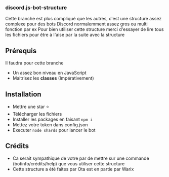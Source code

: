 ### discord.js-bot-structure

Cette branche est plus compliqué que les autres, c'est une structure assez complexe pour des bots Discord normalemment assez gros ou multi fonction par ex
Pour bien utiliser cette structure merci d'essayer de lire tous les fichiers pour être à l'aise par la suite avec la structure

## Prérequis

Il faudra pour cette branche
- Un assez bon niveau en JavaScript
- Maitrisez les **classes** (Impérativement)


## Installation

- Mettre une star ⭐
- Télécharger les fichiers
- Installer les packages en faisant `npm i`
- Mettez votre token dans config.json
- Executer `node shards` pour lancer le bot

## Crédits

- Ca serait sympathique de votre par de mettre sur une commande (botinfo/crédits/help) que vous utiliser cette structure
- Cette structure a été faites par Ota est en partie par Warix
